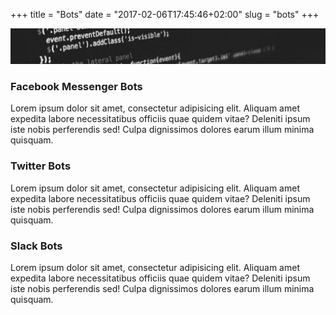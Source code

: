 +++
title = "Bots"
date = "2017-02-06T17:45:46+02:00"
slug = "bots"
+++


<p class='service-img' markdown='1'>
<img src="/img/banners/banner-2.jpeg" alt="Web and Mobile">
</p>

### Facebook Messenger Bots
Lorem ipsum dolor sit amet, consectetur adipisicing elit. Aliquam amet expedita labore necessitatibus officiis quae quidem vitae? Deleniti ipsum iste nobis perferendis sed! Culpa dignissimos dolores earum illum minima quisquam.

### Twitter Bots
Lorem ipsum dolor sit amet, consectetur adipisicing elit. Aliquam amet expedita labore necessitatibus officiis quae quidem vitae? Deleniti ipsum iste nobis perferendis sed! Culpa dignissimos dolores earum illum minima quisquam.

### Slack Bots
Lorem ipsum dolor sit amet, consectetur adipisicing elit. Aliquam amet expedita labore necessitatibus officiis quae quidem vitae? Deleniti ipsum iste nobis perferendis sed! Culpa dignissimos dolores earum illum minima quisquam.

